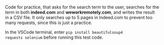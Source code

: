 Code for practice, that asks for the search term to the user, searches for the term in both <b>indeed.com</b> and <b>weworkremotely.com</b>, and writes the result in a CSV file.
It only searches up to 5 pages in Indeed.com to prevent too many requests, since this is just a practice.

In the VSCode terminal, enter
<code>pip install beautifulsoup4 requests selenium</code>
before running this test code.
